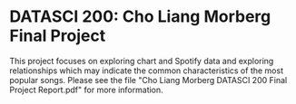 # DATASCI 200: Cho Liang Morberg Final Project

This project focuses on exploring chart and Spotify data and exploring relationships which may indicate the common characteristics of the most popular songs. Please see the file "Cho Liang Morberg DATASCI 200 Final Project Report.pdf" for more information.


